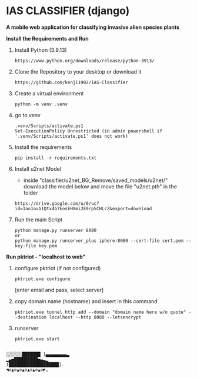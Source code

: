 # IAS CLASSIFIER (django)

**A mobile web application for classifying invasive alien species plants**

**Install the Requirements and Run**

1. Install Python (3.9.13)

   ```
   https://www.python.org/downloads/release/python-3913/
   ```
2. Clone the Repository to your desktop or download it

   ```
   https://github.com/kenji1902/IAS-Classifier
   ```
3. Create a virtual environment

   ```
   python -m venv .venv
   ```
4. go to venv

   ```
   .venv/Scripts/activate.ps1
   Set-ExecutionPolicy Unrestricted (in admin powershell if '.venv/Scripts/activate.ps1' does not work)
   ```
5. Install the requirements

   ```
   pip install -r requirements.txt 
   ```
6. Install u2net Model

   - inside "classifier/u2net_BG_Remove/saved_models/u2net/" download the model below and move the file "u2net.pth" in the folder

   ```
   https://drive.google.com/u/0/uc?id=1ao1ovG1Qtx4b7EoskHXmi2E9rp5CHLcZ&export=download
   ```
7. Run the main Script

   ```
   python manage.py runserver 8080
   or
   python manage.py runserver_plus iphere:8080 --cert-file cert.pem --key-file key.pem
   ```

**Run pktriot - "localhost to web"**

1. configure pktriot (if not configured)

   ```
   pktriot.exe configure
   ```

   [enter email and pass, select server]
2. copy domain name (hostname) and insert in this command

   ```
   pktriot.exe tunnel http add --domain "domain name here w/o quote" --destination localhost --http 8080 --letsencrypt
   ```
3. runserver

   ```
   pktriot.exe start
   ```

```

░░░░░░███████ ]▄▄▄▄▄▄▄▄▃
▂▄▅█████████▅▄▃▂
I███████████████████].
◥⊙▲⊙▲⊙▲⊙▲⊙▲⊙▲⊙◤…
```
